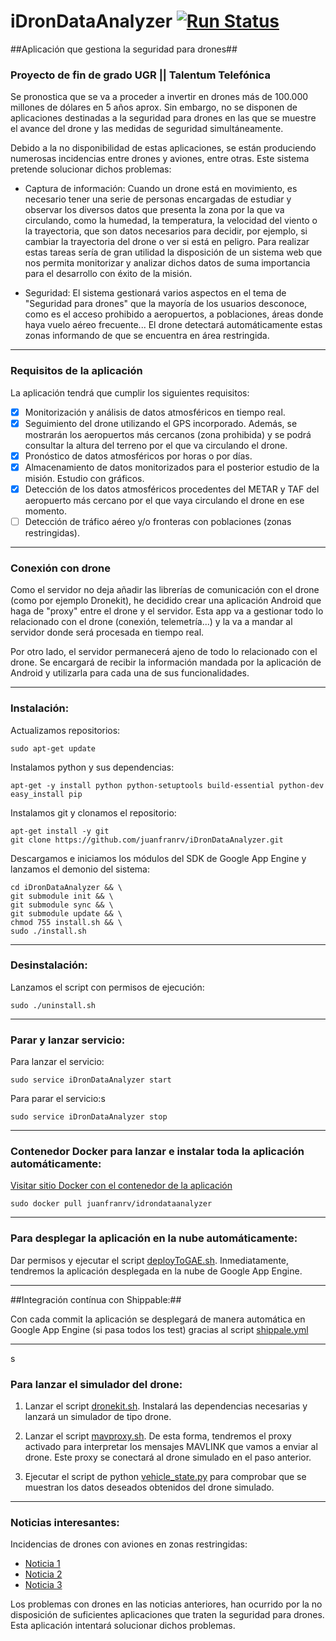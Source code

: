 # iDronDataAnalyzer [![Run Status](https://api.shippable.com/projects/570f55402a8192902e1c084c/badge?branch=master)](https://app.shippable.com/projects/570f55402a8192902e1c084c)

##Aplicación que gestiona la seguridad para drones##

### Proyecto de fin de grado UGR || Talentum Telefónica ###

Se pronostica que se va a proceder a invertir en drones más de 100.000 millones de dólares en 5 años aprox. Sin embargo, no se disponen de aplicaciones destinadas a la seguridad para drones en las que se muestre el avance del drone y las medidas de seguridad simultáneamente. 

Debido a la no disponibilidad de estas aplicaciones, se están produciendo numerosas incidencias entre drones y aviones, entre otras. Este sistema pretende solucionar dichos problemas:

* Captura de información: Cuando un drone está en movimiento, es necesario tener una serie de personas encargadas de estudiar y observar los diversos datos que presenta la zona por la que va circulando, como la humedad, la temperatura, la velocidad del viento o la trayectoria, que son datos necesarios para decidir, por ejemplo, si cambiar la trayectoria del drone o ver si está en peligro. Para realizar estas tareas sería de gran utilidad la disposición de un sistema web que nos permita monitorizar y analizar dichos datos de suma importancia para el desarrollo con éxito de la misión.

* Seguridad: El sistema gestionará varios aspectos en el tema de "Seguridad para drones" que la mayoría de los usuarios desconoce, como es el acceso prohibido a aeropuertos, a poblaciones, áreas donde haya vuelo aéreo frecuente... El drone detectará automáticamente estas zonas informando de que se encuentra en área restringida.

***

### Requisitos de la aplicación ###

La aplicación tendrá que cumplir los siguientes requisitos:

* [X] Monitorización y análisis de datos atmosféricos en tiempo real.  
* [X] Seguimiento del drone utilizando el GPS incorporado. Además, se mostrarán los aeropuertos más cercanos (zona prohibida) y se podrá consultar la altura del terreno por el que va circulando el drone.
* [X] Pronóstico de datos atmosféricos por horas o por días.
* [X] Almacenamiento de datos monitorizados para el posterior estudio de la misión. Estudio con gráficos.
* [X] Detección de los datos atmosféricos procedentes del METAR y TAF del aeropuerto más cercano por el que vaya circulando el drone en ese momento.
* [ ] Detección de tráfico aéreo y/o fronteras con poblaciones (zonas restringidas).
 
***

### Conexión con drone ###

Como el servidor no deja añadir las librerías de comunicación con el drone (como por ejemplo Dronekit), he decidido crear una aplicación Android que haga de "proxy" entre el drone y el servidor. Esta app va a gestionar todo lo relacionado con el drone (conexión, telemetría...) y la va a mandar al servidor donde será procesada en tiempo real. 

Por otro lado, el servidor permanecerá ajeno de todo lo relacionado con el drone. Se encargará de recibir la información mandada por la aplicación de Android y utilizarla para cada una de sus funcionalidades.

***

### Instalación: ###

Actualizamos repositorios:

    sudo apt-get update
    
Instalamos python y sus dependencias:

    apt-get -y install python python-setuptools build-essential python-dev
    easy_install pip
    
Instalamos git y clonamos el repositorio:

    apt-get install -y git
    git clone https://github.com/juanfranrv/iDronDataAnalyzer.git

Descargamos e iniciamos los módulos del SDK de Google App Engine y lanzamos el demonio del sistema:

    cd iDronDataAnalyzer && \
    git submodule init && \
    git submodule sync && \
    git submodule update && \
    chmod 755 install.sh && \
    sudo ./install.sh
    
***

### Desinstalación: ###

Lanzamos el script con permisos de ejecución:

    sudo ./uninstall.sh


***

### Parar y lanzar servicio: ###

Para lanzar el servicio:

    sudo service iDronDataAnalyzer start

Para parar el servicio:s

    sudo service iDronDataAnalyzer stop 
    
***

### Contenedor Docker para lanzar e instalar toda la aplicación automáticamente: ###

[Visitar sitio Docker con el contenedor de la aplicación](https://hub.docker.com/r/juanfranrv/idrondataanalyzer/)

    sudo docker pull juanfranrv/idrondataanalyzer

***

### Para desplegar la aplicación en la nube automáticamente: ###

Dar permisos y ejecutar el script [deployToGAE.sh](https://github.com/juanfranrv/iDronDataAnalyzer/blob/master/deployToGAE.sh). Inmediatamente, tendremos la aplicación desplegada en la nube de Google App Engine.

***

##Integración contínua con Shippable:##

Con cada commit la aplicación se desplegará de manera automática en Google App Engine (si pasa todos los test) gracias al script [shippale.yml](https://github.com/juanfranrv/iDronDataAnalyzer/blob/master/shippable.yml)

*** 
s
### Para lanzar el simulador del drone: ###

1. Lanzar el script [dronekit.sh](https://github.com/juanfranrv/iDronDataAnalyzer/blob/master/dronekit.sh). Instalará las dependencias necesarias y lanzará un simulador de tipo drone.

2. Lanzar el script [mavproxy.sh](https://github.com/juanfranrv/iDronDataAnalyzer/blob/master/mavproxy.sh). De esta forma, tendremos el proxy activado para interpretar los mensajes MAVLINK que vamos a enviar al drone. Este proxy se conectará al drone simulado en el paso anterior.

3. Ejecutar el script de python [vehicle_state.py](https://github.com/juanfranrv/iDronDataAnalyzer/blob/master/src/iDronDataAnalyzer/vehicle_state.py) para comprobar que se muestran los datos deseados obtenidos del drone simulado.

***

### Noticias interesantes: ###

Incidencias de drones con aviones en zonas restringidas:

* [Noticia 1](http://economia.elpais.com/economia/2016/03/02/actualidad/1456911759_020181.html)
* [Noticia 2](http://economia.elpais.com/economia/2016/03/04/actualidad/1457078339_462092.html)
* [Noticia 3](http://www.elmundo.es/internacional/2016/03/04/56d93e71e2704e3d4c8b45f6.html)

Los problemas con drones en las noticias anteriores, han ocurrido por la no disposición de suficientes aplicaciones que traten la seguridad para drones. Esta aplicación intentará solucionar dichos problemas.




